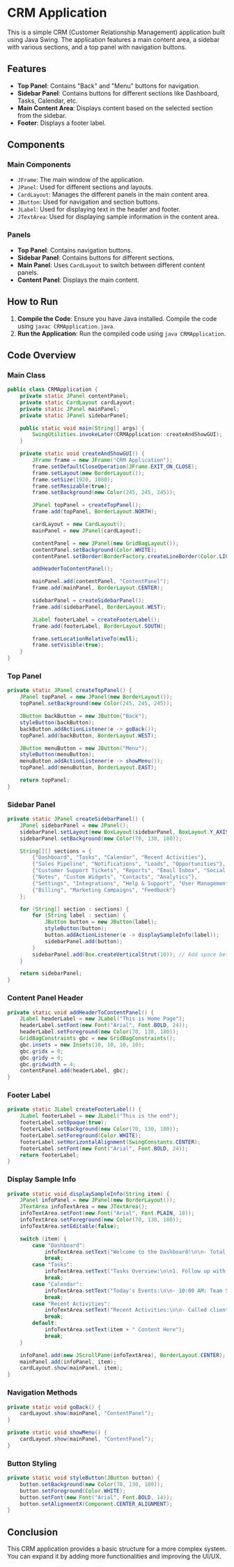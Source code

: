 # CRM Application

This is a simple CRM (Customer Relationship Management) application built using Java Swing. The application features a main content area, a sidebar with various sections, and a top panel with navigation buttons.

## Features

- **Top Panel**: Contains "Back" and "Menu" buttons for navigation.
- **Sidebar Panel**: Contains buttons for different sections like Dashboard, Tasks, Calendar, etc.
- **Main Content Area**: Displays content based on the selected section from the sidebar.
- **Footer**: Displays a footer label.

## Components

### Main Components

- `JFrame`: The main window of the application.
- `JPanel`: Used for different sections and layouts.
- `CardLayout`: Manages the different panels in the main content area.
- `JButton`: Used for navigation and section buttons.
- `JLabel`: Used for displaying text in the header and footer.
- `JTextArea`: Used for displaying sample information in the content area.

### Panels

- **Top Panel**: Contains navigation buttons.
- **Sidebar Panel**: Contains buttons for different sections.
- **Main Panel**: Uses `CardLayout` to switch between different content panels.
- **Content Panel**: Displays the main content.

## How to Run

1. **Compile the Code**: Ensure you have Java installed. Compile the code using `javac CRMApplication.java`.
2. **Run the Application**: Run the compiled code using `java CRMApplication`.

## Code Overview

### Main Class

```java
public class CRMApplication {
    private static JPanel contentPanel;
    private static CardLayout cardLayout;
    private static JPanel mainPanel;
    private static JPanel sidebarPanel;

    public static void main(String[] args) {
        SwingUtilities.invokeLater(CRMApplication::createAndShowGUI);
    }

    private static void createAndShowGUI() {
        JFrame frame = new JFrame("CRM Application");
        frame.setDefaultCloseOperation(JFrame.EXIT_ON_CLOSE);
        frame.setLayout(new BorderLayout());
        frame.setSize(1920, 1080);
        frame.setResizable(true);
        frame.setBackground(new Color(245, 245, 245));

        JPanel topPanel = createTopPanel();
        frame.add(topPanel, BorderLayout.NORTH);

        cardLayout = new CardLayout();
        mainPanel = new JPanel(cardLayout);

        contentPanel = new JPanel(new GridBagLayout());
        contentPanel.setBackground(Color.WHITE);
        contentPanel.setBorder(BorderFactory.createLineBorder(Color.LIGHT_GRAY));

        addHeaderToContentPanel();

        mainPanel.add(contentPanel, "ContentPanel");
        frame.add(mainPanel, BorderLayout.CENTER);

        sidebarPanel = createSidebarPanel();
        frame.add(sidebarPanel, BorderLayout.WEST);

        JLabel footerLabel = createFooterLabel();
        frame.add(footerLabel, BorderLayout.SOUTH);

        frame.setLocationRelativeTo(null);
        frame.setVisible(true);
    }
}
```

### Top Panel

```java
private static JPanel createTopPanel() {
    JPanel topPanel = new JPanel(new BorderLayout());
    topPanel.setBackground(new Color(245, 245, 245));

    JButton backButton = new JButton("Back");
    styleButton(backButton);
    backButton.addActionListener(e -> goBack());
    topPanel.add(backButton, BorderLayout.WEST);

    JButton menuButton = new JButton("Menu");
    styleButton(menuButton);
    menuButton.addActionListener(e -> showMenu());
    topPanel.add(menuButton, BorderLayout.EAST);

    return topPanel;
}
```

### Sidebar Panel

```java
private static JPanel createSidebarPanel() {
    JPanel sidebarPanel = new JPanel();
    sidebarPanel.setLayout(new BoxLayout(sidebarPanel, BoxLayout.Y_AXIS));
    sidebarPanel.setBackground(new Color(70, 130, 180));

    String[][] sections = {
        {"Dashboard", "Tasks", "Calendar", "Recent Activities"},
        {"Sales Pipeline", "Notifications", "Leads", "Opportunities"},
        {"Customer Support Tickets", "Reports", "Email Inbox", "Social Media Feeds"},
        {"Notes", "Custom Widgets", "Contacts", "Analytics"},
        {"Settings", "Integrations", "Help & Support", "User Management"},
        {"Billing", "Marketing Campaigns", "Feedback"}
    };

    for (String[] section : sections) {
        for (String label : section) {
            JButton button = new JButton(label);
            styleButton(button);
            button.addActionListener(e -> displaySampleInfo(label));
            sidebarPanel.add(button);
        }
        sidebarPanel.add(Box.createVerticalStrut(10)); // Add space between sections
    }

    return sidebarPanel;
}
```

### Content Panel Header

```java
private static void addHeaderToContentPanel() {
    JLabel headerLabel = new JLabel("This is Home Page");
    headerLabel.setFont(new Font("Arial", Font.BOLD, 24));
    headerLabel.setForeground(new Color(70, 130, 180));
    GridBagConstraints gbc = new GridBagConstraints();
    gbc.insets = new Insets(10, 10, 10, 10);
    gbc.gridx = 0;
    gbc.gridy = 0;
    gbc.gridwidth = 4;
    contentPanel.add(headerLabel, gbc);
}
```

### Footer Label

```java
private static JLabel createFooterLabel() {
    JLabel footerLabel = new JLabel("This is the end");
    footerLabel.setOpaque(true);
    footerLabel.setBackground(new Color(70, 130, 180));
    footerLabel.setForeground(Color.WHITE);
    footerLabel.setHorizontalAlignment(SwingConstants.CENTER);
    footerLabel.setFont(new Font("Arial", Font.BOLD, 24));
    return footerLabel;
}
```

### Display Sample Info

```java
private static void displaySampleInfo(String item) {
    JPanel infoPanel = new JPanel(new BorderLayout());
    JTextArea infoTextArea = new JTextArea();
    infoTextArea.setFont(new Font("Arial", Font.PLAIN, 18));
    infoTextArea.setForeground(new Color(70, 130, 180));
    infoTextArea.setEditable(false);

    switch (item) {
        case "Dashboard":
            infoTextArea.setText("Welcome to the Dashboard!\n\n- Total Sales: $1,234,567\n- New Leads: 123\n- Open Tickets: 45\n- Upcoming Meetings: 3");
            break;
        case "Tasks":
            infoTextArea.setText("Tasks Overview:\n\n1. Follow up with client A\n2. Prepare sales report\n3. Update CRM system\n4. Schedule team meeting");
            break;
        case "Calendar":
            infoTextArea.setText("Today's Events:\n\n- 10:00 AM: Team Standup\n- 1:00 PM: Client Meeting\n- 3:00 PM: Project Review");
            break;
        case "Recent Activities":
            infoTextArea.setText("Recent Activities:\n\n- Called client B\n- Sent proposal to client C\n- Closed deal with client D");
            break;
        default:
            infoTextArea.setText(item + " Content Here");
            break;
    }

    infoPanel.add(new JScrollPane(infoTextArea), BorderLayout.CENTER);
    mainPanel.add(infoPanel, item);
    cardLayout.show(mainPanel, item);
}
```

### Navigation Methods

```java
private static void goBack() {
    cardLayout.show(mainPanel, "ContentPanel");
}

private static void showMenu() {
    cardLayout.show(mainPanel, "ContentPanel");
}
```

### Button Styling

```java
private static void styleButton(JButton button) {
    button.setBackground(new Color(70, 130, 180));
    button.setForeground(Color.WHITE);
    button.setFont(new Font("Arial", Font.BOLD, 14));
    button.setAlignmentX(Component.CENTER_ALIGNMENT);
}
```

## Conclusion

This CRM application provides a basic structure for a more complex system. You can expand it by adding more functionalities and improving the UI/UX.

